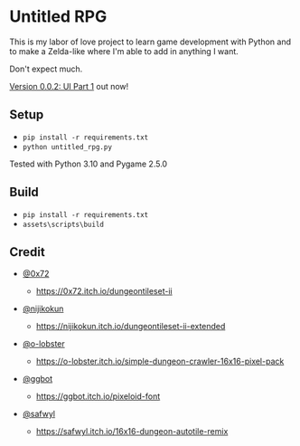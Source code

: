 Untitled RPG
============

This is my labor of love project to learn game development with Python and to make a Zelda-like where I'm able to add in anything I want.

Don't expect much.

[Version 0.0.2: UI Part 1](https://github.com/NonnagHcaz/untitled-rpg/releases) out now!

Setup
-----

- `pip install -r requirements.txt`
- `python untitled_rpg.py`

Tested with Python 3.10 and Pygame 2.5.0


Build
-----

- `pip install -r requirements.txt`
- `assets\scripts\build`


Credit
-----------

- [@0x72](https://0x72.itch.io/)
    - https://0x72.itch.io/dungeontileset-ii

- [@nijikokun](https://nijikokun.itch.io/)
    - https://nijikokun.itch.io/dungeontileset-ii-extended

- [@o-lobster](https://o-lobster.itch.io/)
    - https://o-lobster.itch.io/simple-dungeon-crawler-16x16-pixel-pack

- [@ggbot](https://ggbot.itch.io/)
    - https://ggbot.itch.io/pixeloid-font

- [@safwyl](https://safwyl.itch.io/)
    - https://safwyl.itch.io/16x16-dungeon-autotile-remix

